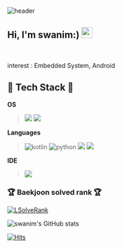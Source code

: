 <!--- 👋 Hi, I’m @swanim
- 👀 I’m interested in ...
- 🌱 I’m currently learning ...
- 💞️ I’m looking to collaborate on ...
- 📫 How to reach me ...
-->
<!---
swanim/swanim is a ✨ special ✨ repository because its `README.md` (this file) appears on your GitHub profile.
You can click the Preview link to take a look at your changes.
--->
![header](https://capsule-render.vercel.app/api?type=wave&color=auto&height=300&section=header&text=hello%20everyone&fontSize=90)


<h2> Hi, I'm swanim:) <img src="https://media.giphy.com/media/hvRJCLFzcasrR4ia7z/giphy.gif" width="25px"> </h2>

<br/>

interest : Embedded System, Android

## 🔧 Tech Stack 🔧

**OS**
><img src="https://img.shields.io/badge/Linux-FCC624?style=for-the-badge&logo=Linux&logoColor=white">
><img src="https://img.shields.io/badge/Windows-0078D6?style=for-the-badge&logo=Windows&logoColor=white">

**Languages**
>
><img alt="kotlin" src="https://img.shields.io/badge/-Kotlin-01B3E3?style=flat-square&logo=kotlin&logoColor=white" />
><img alt="python" src="https://img.shields.io/badge/-Python-5881D8?style=flat-square&logo=python&logoColor=white" />
><img src="https://img.shields.io/badge/c-%2300599C.svg?style=for-the-badge&logo=c&logoColor=white"> 
><img src="https://img.shields.io/badge/c++-%2300599C.svg?style=for-the-badge&logo=c%2B%2B&logoColor=white">


**IDE**
><img src="https://img.shields.io/badge/Visual-Studio-5C2D91?style=for-the-badge&logo=Visual-Studio&logoColor=white">

### 🏆 Baekjoon solved rank 🏆

[![LSolveRank](https://github-readme-solvedac-hyp3rflow.vercel.app/api/?handle=nation)](https://solved.ac/profile/nation)

![swanim's GitHub stats](https://github-readme-stats.vercel.app/api?username=swanim&show_icons=true&theme=radical)

[![Hits](https://hits.seeyoufarm.com/api/count/incr/badge.svg?url=https%3A%2F%2Fgithub.com%2Fswanim%2Fswanim.git&count_bg=%2339CDD5&title_bg=%239E9E9E&icon=&icon_color=%23E7E7E7&title=hits&edge_flat=false)](https://hits.seeyoufarm.com)